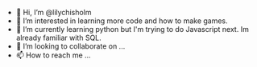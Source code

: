 - 👋 Hi, I’m @lilychisholm
- 👀 I’m interested in learning more code and how to make games.
- 🌱 I’m currently learning python but I'm trying to do Javascript next. Im already familiar with SQL.
- 💞️ I’m looking to collaborate on ...
- 📫 How to reach me ...

<!---
lilychisholm/lilychisholm is a ✨ special ✨ repository because its `README.md` (this file) appears on your GitHub profile.
You can click the Preview link to take a look at your changes.
--->
